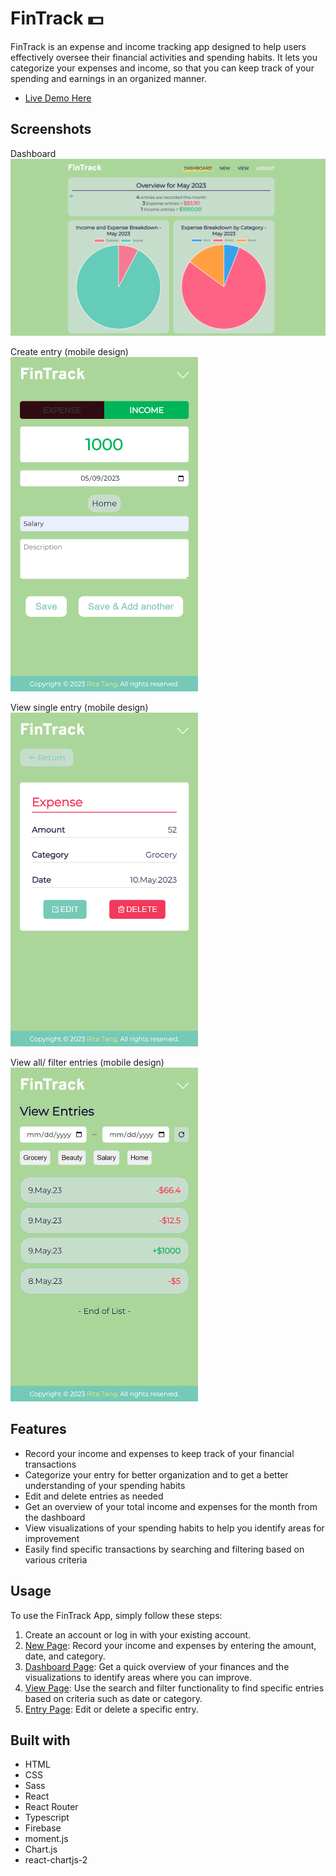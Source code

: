 # FinTrack :dollar:

FinTrack is an expense and income tracking app designed to help users effectively oversee their financial activities and spending habits. It lets you categorize your expenses and income, so that you can keep track of your spending and earnings in an organized manner.

- [Live Demo Here](https://fintrack-live.web.app/)

## Screenshots
Dashboard<br/>
<img src="./public/fintrack-screenshot.png" width="600">

Create entry (mobile design)<br/>
<img src="./public/fintrack-create-entry.png" width="300">

View single entry (mobile design)<br/>
<img src="./public/fintrack-single-entry.png" width="300">

View all/ filter entries (mobile design)<br/>
<img src="./public/fintrack-view-entries.png" width="300">


## Features

- Record your income and expenses to keep track of your financial transactions
- Categorize your entry for better organization and to get a better understanding of your spending habits
- Edit and delete entries as needed
- Get an overview of your total income and expenses for the month from the dashboard
- View visualizations of your spending habits to help you identify areas for improvement
- Easily find specific transactions by searching and filtering based on various criteria

## Usage

To use the FinTrack App, simply follow these steps:

1. Create an account or log in with your existing account.
2. <u>New Page</u>: Record your income and expenses by entering the amount, date, and category.
3. <u>Dashboard Page</u>: Get a quick overview of your finances and the visualizations to identify areas where you can improve.
4. <u>View Page</u>: Use the search and filter functionality to find specific entries based on criteria such as date or category.
5. <u>Entry Page</u>: Edit or delete a specific entry.

## Built with

- HTML
- CSS
- Sass
- React
- React Router
- Typescript
- Firebase
- moment.js
- Chart.js
- react-chartjs-2
